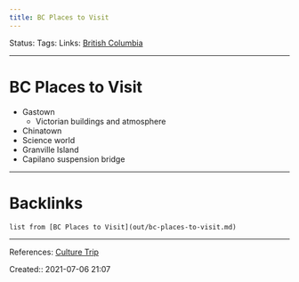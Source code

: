 ```yaml
---
title: BC Places to Visit
---
```

Status: 
Tags: 
Links: [British Columbia](out/british-columbia.md)
___
# BC Places to Visit
- Gastown
	- Victorian buildings and atmosphere
- Chinatown
- Science world
- Granville Island
- Capilano suspension bridge
___
# Backlinks
```dataview
list from [BC Places to Visit](out/bc-places-to-visit.md)
```
___
References: [Culture Trip](https://theculturetrip.com/north-america/canada/vancouver/articles/20-must-visit-attractions-in-vancouver/)

Created:: 2021-07-06 21:07

